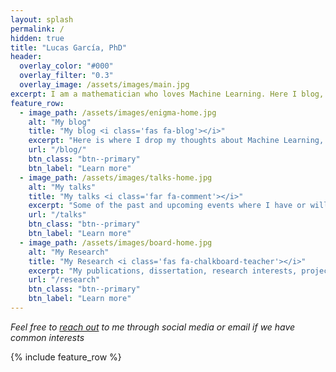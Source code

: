 ```yaml
---
layout: splash
permalink: /
hidden: true
title: "Lucas García, PhD"
header:
  overlay_color: "#000"
  overlay_filter: "0.3"
  overlay_image: /assets/images/main.jpg
excerpt: I am a mathematician who loves Machine Learning. Here I blog, share content about my talks and my research
feature_row:
  - image_path: /assets/images/enigma-home.jpg
    alt: "My blog"
    title: "My blog <i class='fas fa-blog'></i>" 
    excerpt: "Here is where I drop my thoughts about Machine Learning, Deep Learning, Coding, Deployment, Robotics, etc. Views are my own"
    url: "/blog/"
    btn_class: "btn--primary"
    btn_label: "Learn more"
  - image_path: /assets/images/talks-home.jpg
    alt: "My talks"
    title: "My talks <i class='far fa-comment'></i>" 
    excerpt: "Some of the past and upcoming events where I have or will participate. Reach out to me if you need to access any of the slides or code"
    url: "/talks"
    btn_class: "btn--primary"
    btn_label: "Learn more"
  - image_path: /assets/images/board-home.jpg
    alt: "My Research"
    title: "My Research <i class='fas fa-chalkboard-teacher'></i>" 
    excerpt: "My publications, dissertation, research interests, projects I am working on and _further-to-be-developed_ ideas"
    url: "/research"
    btn_class: "btn--primary"
    btn_label: "Learn more"      
---
```


_Feel free to [reach out](/about#contact-me) to me through social media or email if we have common interests_

{% include feature_row %}